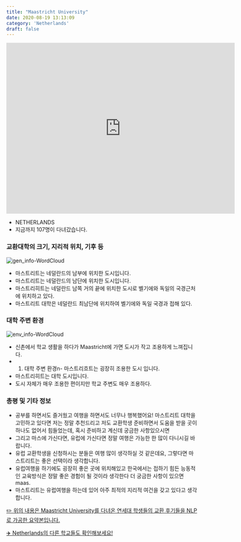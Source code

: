 ```yaml
---
title: "Maastricht University"
date: 2020-08-19 13:13:09
category: 'Netherlands'
draft: false
---
```


<iframe
width="600"
height="450"
frameborder="0" style="border:0"
src="https://www.google.com/maps/embed/v1/place?key=AIzaSyC9e1AME-pVmWC4hBpFdu5S4dKzyepa3HQ&q=Maastricht+University&center=50.8471654,5.6865453&zoom=14" allowfullscreen>
</iframe>

* NETHERLANDS
* 지금까지 107명이 다녀갔습니다. 

### 교환대학의 크기, 지리적 위치, 기후 등

![gen_info-WordCloud](../univ_wordclouds_okt/gen_info/NL000010_gen_info_okt.png)

* 마스트리트는 네덜란드의 남부에 위치한 도시입니다.
* 마스트리트는 네덜란드의 남단에 위치한 도시입니다.
* 마스트리히트는 네덜란드 남쪽 거의 끝에 위치한 도시로 벨기에와 독일의 국경근처에 위치하고 있다.
* 마스트리트 대학은 네덜란드 최남단에 위치하여 벨기에와 독일 국경과 접해 있다.


### 대학 주변 환경

![env_info-WordCloud](../univ_wordclouds_okt/env_info/NL000010_env_info_okt.png)

* 신촌에서 학교 생활을 하다가 Maastricht에 가면 도시가 작고 조용하게 느껴집니다.
* 1. 대학 주변 환경n- 마스트리흐트는 굉장히 조용한 도시 입니다.
* 마스트리히트는 대학 도시입니다.
* 도시 자체가 매우 조용한 편이지만 학교 주변도 매우 조용하다.


### 총평 및 기타 정보 
* 공부를 하면서도 즐거웠고 여행을 하면서도 너무나 행복했어요! 마스트리트 대학을 고민하고 있다면 저는 정말 추천드리고 저도 교환학생 준비하면서 도움을 받을 곳이 하나도 없어서 힘들었는데, 혹시 준비하고 계신데 궁금한 사항있으시면
* 그리고 마스에 가신다면, 유럽에 가신다면 정말 여행은 가능한 한 많이 다니시길 바랍니다.
* 유럽 교환학생을 신청하시는 분들은 여행 많이 생각하실 것 같은데요, 그렇다면 마스트리트는 좋은 선택이라 생각합니다.
* 유럽여행을 하기에도 굉장히 좋은 곳에 위치해있고 한국에서는 접하기 힘든 능동적인 교육방식은 정말 좋은 경험이 될 것이라 생각한다 더 궁금한 사항이 있으면 maas.
* 마스트리트는 유럽여행을 하는데 있어 아주 최적의 지리적 여건을 갖고 있다고 생각합니다.


[✏️ 위의 내용은 Maastricht University를 다녀온 연세대 학생들의 교환 후기들을 NLP로 가공한 요약본입니다.](http://oia.yonsei.ac.kr/partner/expReport.asp?ucode=NL000010&bgbn=A)

[✈️ Netherlands의 다른 학교들도 확인해보세요!](https://yonsei-exchange.netlify.app/?category=Netherlands)
